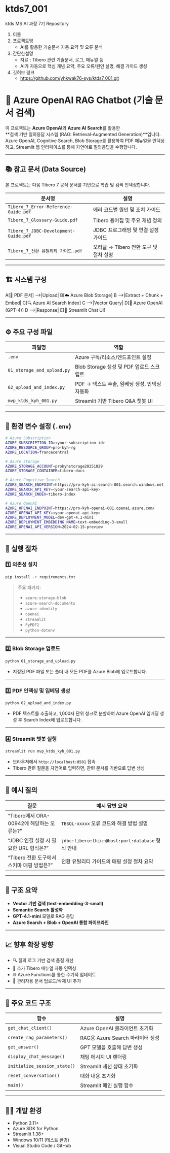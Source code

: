 # ktds7_001
ktds MS AI 과정 7기 Repository


1. 이름
2. 프로젝트명
   - AI를 활용한 기술문서 자동 요약 및 오류 분석
3. 간단한설명
   - 자료 : Tibero 관련 기술문서, 로그, 매뉴얼 등
   - AI가 자동으로 핵심 개념 요약, 주요 오류/원인 설명, 해결 가이드 생성
4. 깃허브 링크
   - https://github.com/yhkwak76-sys/ktds7_001.git


# 🤖 Azure OpenAI RAG Chatbot (기술 문서 검색)

이 프로젝트는 **Azure OpenAI**와 **Azure AI Search**를 활용한  
**검색 기반 질의응답 시스템 (RAG: Retrieval-Augmented Generation)**입니다.  
Azure OpenAI, Cognitive Search, Blob Storage를 활용하여 PDF 매뉴얼을 인덱싱하고, Streamlit 웹 인터페이스를 통해 자연어로 질의응답을 수행합니다.

---

## 📚 참고 문서 (Data Source)

본 프로젝트는 다음 Tibero 7 공식 문서를 기반으로 학습 및 검색 인덱싱합니다.

| 문서명 | 설명 |
|--------|------|
| `Tibero_7_Error-Reference-Guide.pdf` | 에러 코드별 원인 및 조치 가이드 |
| `Tibero_7_Glossary-Guide.pdf` | Tibero 용어집 및 주요 개념 정의 |
| `Tibero_7_JDBC-Development-Guide.pdf` | JDBC 프로그래밍 및 연결 설정 가이드 |
| `Tibero_7_전환 유틸리티 가이드.pdf` | 오라클 → Tibero 전환 도구 및 절차 설명 |

---

## 🏗️ 시스템 구성
A[📄 PDF 문서] -->|Upload| B[☁️ Azure Blob Storage]
B -->|Extract + Chunk + Embed| C[🔍 Azure AI Search Index]
C -->|Vector Query| D[🤖 Azure OpenAI (GPT-4)]
D -->|Response| E[💬 Streamlit Chat UI]


---

## ⚙️ 주요 구성 파일

| 파일명 | 역할 |
|--------|------|
| `.env` | Azure 구독/리소스/엔드포인트 설정 |
| `01_storage_and_upload.py` | Blob Storage 생성 및 PDF 업로드 스크립트 |
| `02_upload_and_index.py` | PDF → 텍스트 추출, 임베딩 생성, 인덱싱 자동화 |
| `mvp_ktds_kyh_001.py` | Streamlit 기반 Tibero Q&A 챗봇 UI |

---

## 🧩 환경 변수 설정 (`.env`)

```bash
# Azure Subscription
AZURE_SUBSCRIPTION_ID=<your-subscription-id>
AZURE_RESOURCE_GROUP=pro-kyh-rg
AZURE_LOCATION=francecentral

# Azure Storage
AZURE_STORAGE_ACCOUNT=prokyhstorage20251029
AZURE_STORAGE_CONTAINER=tibero-docs

# Azure Cognitive Search
AZURE_SEARCH_ENDPOINT=https://pro-kyh-ai-search-001.search.windows.net
AZURE_SEARCH_API_KEY=<your-search-api-key>
AZURE_SEARCH_INDEX=tibero-index

# Azure OpenAI
AZURE_OPENAI_ENDPOINT=https://pro-kyh-openai-001.openai.azure.com/
AZURE_OPENAI_API_KEY=<your-openai-api-key>
AZURE_DEPLOYMENT_MODEL=dev-gpt-4.1-mini
AZURE_DEPLOYMENT_EMBEDDING_NAME=text-embedding-3-small
AZURE_OPENAI_API_VERSION=2024-02-15-preview
```

---

## 🚀 실행 절차

### 1️⃣ 의존성 설치

```bash
pip install -r requirements.txt
```

> 주요 패키지:
> - `azure-storage-blob`
> - `azure-search-documents`
> - `azure-identity`
> - `openai`
> - `streamlit`
> - `PyPDF2`
> - `python-dotenv`

---

### 2️⃣ Blob Storage 업로드

```bash
python 01_storage_and_upload.py
```
- 지정된 PDF 파일 또는 폴더 내 모든 PDF를 Azure Blob에 업로드합니다.

---

### 3️⃣ PDF 인덱싱 및 임베딩 생성

```bash
python 02_upload_and_index.py
```
- PDF 텍스트를 추출하고, 1,000자 단위 청크로 분할하여 Azure OpenAI 임베딩 생성 후 Search Index에 업로드합니다.

---

### 4️⃣ Streamlit 챗봇 실행

```bash
streamlit run mvp_ktds_kyh_001.py
```
- 브라우저에서 `http://localhost:8501` 접속  
- Tibero 관련 질문을 자연어로 입력하면, 관련 문서를 기반으로 답변 생성

---

## 💬 예시 질의

| 질문 | 예시 답변 요약 |
|------|----------------|
| “Tibero에서 ORA-00942에 해당하는 오류는?” | `TBSQL-xxxxx` 오류 코드와 해결 방법 설명 |
| “JDBC 연결 설정 시 필요한 URL 형식은?” | `jdbc:tibero:thin:@host:port:database` 형식 안내 |
| “Tibero 전환 도구에서 스키마 매핑 방법은?” | 전환 유틸리티 가이드의 매핑 설정 절차 요약 |

---

## 🧠 구조 요약

- **Vector 기반 검색 (text-embedding-3-small)**
- **Semantic Search 활성화**
- **GPT-4.1-mini** 모델로 RAG 응답
- **Azure Search + Blob + OpenAI 통합 파이프라인**

---

## 📈 향후 확장 방향

- 🔍 질의 로그 기반 검색 품질 개선
- 🧩 추가 Tibero 매뉴얼 자동 인덱싱
- 🌐 Azure Functions를 통한 주기적 업데이트
- 💬 관리자용 문서 업로드/삭제 UI 추가

---

## 🧱 주요 코드 구조

| 함수 | 설명 |
|------|------|
| `get_chat_client()` | Azure OpenAI 클라이언트 초기화 |
| `create_rag_parameters()` | RAG용 Azure Search 파라미터 생성 |
| `get_answer()` | GPT 모델을 호출해 답변 생성 |
| `display_chat_message()` | 채팅 메시지 UI 렌더링 |
| `initialize_session_state()` | Streamlit 세션 상태 초기화 |
| `reset_conversation()` | 대화 내용 초기화 |
| `main()` | Streamlit 메인 실행 함수 |

---

## 👨‍💻 개발 환경

- Python 3.11+
- Azure SDK for Python
- Streamlit 1.38+
- Windows 10/11 (테스트 환경)
- Visual Studio Code / GitHub

